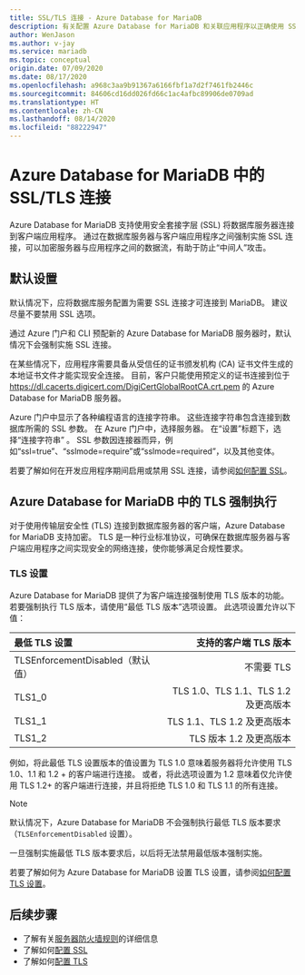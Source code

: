 ```yaml
---
title: SSL/TLS 连接 - Azure Database for MariaDB
description: 有关配置 Azure Database for MariaDB 和关联应用程序以正确使用 SSL 连接的信息
author: WenJason
ms.author: v-jay
ms.service: mariadb
ms.topic: conceptual
origin.date: 07/09/2020
ms.date: 08/17/2020
ms.openlocfilehash: a968c3aa9b91367a6166fbf1a7d2f7461fb2446c
ms.sourcegitcommit: 84606cd16dd026fd66c1ac4afbc89906de0709ad
ms.translationtype: HT
ms.contentlocale: zh-CN
ms.lasthandoff: 08/14/2020
ms.locfileid: "88222947"
---
```

# <a name="ssltls-connectivity-in-azure-database-for-mariadb"></a>Azure Database for MariaDB 中的 SSL/TLS 连接
Azure Database for MariaDB 支持使用安全套接字层 (SSL) 将数据库服务器连接到客户端应用程序。 通过在数据库服务器与客户端应用程序之间强制实施 SSL 连接，可以加密服务器与应用程序之间的数据流，有助于防止“中间人”攻击。

## <a name="default-settings"></a>默认设置
默认情况下，应将数据库服务配置为需要 SSL 连接才可连接到 MariaDB。  建议尽量不要禁用 SSL 选项。

通过 Azure 门户和 CLI 预配新的 Azure Database for MariaDB 服务器时，默认情况下会强制实施 SSL 连接。

在某些情况下，应用程序需要具备从受信任的证书颁发机构 (CA) 证书文件生成的本地证书文件才能实现安全连接。 目前，客户只能使用预定义的证书连接到位于 https://dl.cacerts.digicert.com/DigiCertGlobalRootCA.crt.pem 的 Azure Database for MariaDB 服务器。 

Azure 门户中显示了各种编程语言的连接字符串。 这些连接字符串包含连接到数据库所需的 SSL 参数。 在 Azure 门户中，选择服务器。 在“设置”标题下，选择“连接字符串” 。 SSL 参数因连接器而异，例如“ssl=true”、“sslmode=require”或“sslmode=required”，以及其他变体。

若要了解如何在开发应用程序期间启用或禁用 SSL 连接，请参阅[如何配置 SSL](howto-configure-ssl.md)。

## <a name="tls-enforcement-in-azure-database-for-mariadb"></a>Azure Database for MariaDB 中的 TLS 强制执行

对于使用传输层安全性 (TLS) 连接到数据库服务器的客户端，Azure Database for MariaDB 支持加密。 TLS 是一种行业标准协议，可确保在数据库服务器与客户端应用程序之间实现安全的网络连接，使你能够满足合规性要求。

### <a name="tls-settings"></a>TLS 设置

Azure Database for MariaDB 提供了为客户端连接强制使用 TLS 版本的功能。 若要强制执行 TLS 版本，请使用“最低 TLS 版本”选项设置。 此选项设置允许以下值：

|  最低 TLS 设置             | 支持的客户端 TLS 版本                |
|:---------------------------------|-------------------------------------:|
| TLSEnforcementDisabled（默认值） | 不需要 TLS                      |
| TLS1_0                           | TLS 1.0、TLS 1.1、TLS 1.2    及更高版本         |
| TLS1_1                           | TLS 1.1、TLS 1.2        及更高版本              |
| TLS1_2                           | TLS 版本 1.2     及更高版本                  |


例如，将此最低 TLS 设置版本的值设置为 TLS 1.0 意味着服务器将允许使用 TLS 1.0、1.1 和 1.2 + 的客户端进行连接。 或者，将此选项设置为 1.2 意味着仅允许使用 TLS 1.2+ 的客户端进行连接，并且将拒绝 TLS 1.0 和 TLS 1.1 的所有连接。

> [!Note] 
> 默认情况下，Azure Database for MariaDB 不会强制执行最低 TLS 版本要求（`TLSEnforcementDisabled` 设置）。
>
> 一旦强制实施最低 TLS 版本要求后，以后将无法禁用最低版本强制实施。

若要了解如何为 Azure Database for MariaDB 设置 TLS 设置，请参阅[如何配置 TLS 设置](howto-tls-configurations.md)。

## <a name="next-steps"></a>后续步骤
- 了解有关[服务器防火墙规则](concepts-firewall-rules.md)的详细信息
- 了解如何[配置 SSL](howto-configure-ssl.md)
- 了解如何[配置 TLS](howto-tls-configurations.md)
